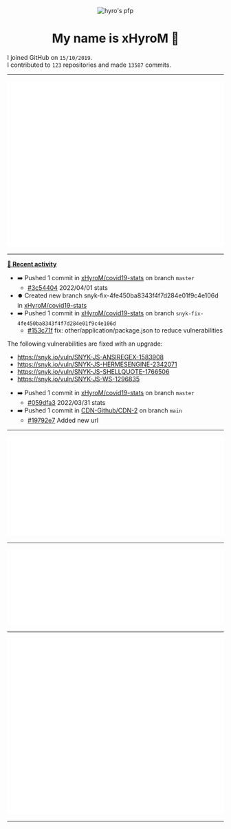 <p align="center">
    <img src="https://avatars.githubusercontent.com/u/56601352" width="192" alt="hyro's pfp" />
    <h1 align="center">My name is xHyroM 👋</h1>
</p>

I joined GitHub on `15/10/2019`.  
I contributed to `123` repositories and made `13587` commits.  

___

<img src="https://github.com/xHyroM/xHyroM/blob/master/.cache/base.svg">

___

**[📰 Recent activity](https://github.com/xHyroM)**
* ➡️ Pushed 1 commit in [xHyroM/covid19-stats](https://github.com/xHyroM/covid19-stats) on branch `master`
  * [#3c54404](https://github.com/xHyroM/covid19-stats/commit/3c54404) 2022/04/01 stats
* ⏺️ Created new branch snyk-fix-4fe450ba8343f4f7d284e01f9c4e106d in [xHyroM/covid19-stats](https://github.com/xHyroM/covid19-stats)
* ➡️ Pushed 1 commit in [xHyroM/covid19-stats](https://github.com/xHyroM/covid19-stats) on branch `snyk-fix-4fe450ba8343f4f7d284e01f9c4e106d`
  * [#153c71f](https://github.com/xHyroM/covid19-stats/commit/153c71f) fix: other/application/package.json to reduce vulnerabilities

The following vulnerabilities are fixed with an upgrade:
- https://snyk.io/vuln/SNYK-JS-ANSIREGEX-1583908
- https://snyk.io/vuln/SNYK-JS-HERMESENGINE-2342071
- https://snyk.io/vuln/SNYK-JS-SHELLQUOTE-1766506
- https://snyk.io/vuln/SNYK-JS-WS-1296835
* ➡️ Pushed 1 commit in [xHyroM/covid19-stats](https://github.com/xHyroM/covid19-stats) on branch `master`
  * [#059dfa3](https://github.com/xHyroM/covid19-stats/commit/059dfa3) 2022/03/31 stats
* ➡️ Pushed 1 commit in [CDN-Github/CDN-2](https://github.com/CDN-Github/CDN-2) on branch `main`
  * [#19792e7](https://github.com/CDN-Github/CDN-2/commit/19792e7) Added new url


___

<img src="https://github.com/xHyroM/xHyroM/blob/master/.cache/isocalendar.svg">

___

<img src="https://github.com/xHyroM/xHyroM/blob/master/.cache/languages.svg">

___

<img src="https://github.com/xHyroM/xHyroM/blob/master/.cache/achievements.svg">

___